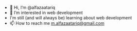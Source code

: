 - 👋 Hi, I’m @alfazaatariq
- 👀 I’m interested in web development
- I'm still (and will always be) learning about web development
- 📫 How to reach me m.alfazaatariq@gmail.com

<!---
alfazaatariq/alfazaatariq is a ✨ special ✨ repository because its `README.md` (this file) appears on your GitHub profile.
You can click the Preview link to take a look at your changes.
--->

